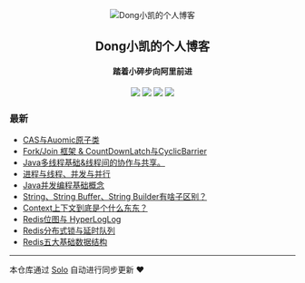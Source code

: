 <p align="center"><img alt="Dong小凯的个人博客" src="https://static.b3log.org/images/brand/solo-32.png"></p><h2 align="center">
Dong小凯的个人博客
</h2>

<h4 align="center">踏着小碎步向阿里前进</h4>
<p align="center"><a title="Dong小凯的个人博客" target="_blank" href="https://github.com/DongXiaokai0819/solo-blog"><img src="https://img.shields.io/github/last-commit/DongXiaokai0819/solo-blog.svg?style=flat-square&color=FF9900"></a>
<a title="GitHub repo size in bytes" target="_blank" href="https://github.com/DongXiaokai0819/solo-blog"><img src="https://img.shields.io/github/repo-size/DongXiaokai0819/solo-blog.svg?style=flat-square"></a>
<a title="Solo Version" target="_blank" href="https://github.com/b3log/solo/releases"><img src="https://img.shields.io/badge/solo-3.6.4-f1e05a.svg?style=flat-square&color=blueviolet"></a>
<a title="Hits" target="_blank" href="https://github.com/b3log/hits"><img src="https://hits.b3log.org/DongXiaokai0819/solo-blog.svg"></a></p>

### 最新

* [CAS与Auomic原子类](https://www.dongkk.cn/concurrent06)
* [Fork/Join 框架 & CountDownLatch与CyclicBarrier](https://www.dongkk.cn/concurrent05)
* [Java多线程基础&线程间的协作与共享。](https://www.dongkk.cn/concurrent03)
* [进程与线程、并发与并行](https://www.dongkk.cn/concurrent01)
* [Java并发编程基础概念](https://www.dongkk.cn/concurrent02)
* [String、String Buffer、String Builder有啥子区别？](https://www.dongkk.cn/javasestring)
* [Context上下文到底是个什么东东？](https://www.dongkk.cn/context)
* [Redis位图与 HyperLogLog](https://www.dongkk.cn/redis03)
* [Redis分布式锁与延时队列](https://www.dongkk.cn/redis02)
* [Redis五大基础数据结构](https://www.dongkk.cn/redis01)



---

本仓库通过 [Solo](https://github.com/b3log/solo) 自动进行同步更新 ❤️ 
